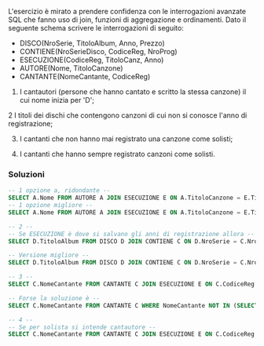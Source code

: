 L'esercizio è mirato a prendere confidenza con le interrogazioni avanzate SQL che fanno uso di join, funzioni di aggregazione e ordinamenti. 
Dato il seguente schema scrivere le interrogazioni di seguito:

- DISCO(NroSerie, TitoloAlbum, Anno, Prezzo) 
- CONTIENE(NroSerieDisco, CodiceReg, NroProg) 
- ESECUZIONE(CodiceReg, TitoloCanz, Anno) 
- AUTORE(Nome, TitoloCanzone) 
- CANTANTE(NomeCantante, CodiceReg)

1. I cantautori (persone che hanno cantato e scritto la stessa canzone) il cui nome inizia per 'D';

2 I titoli dei dischi che contengono canzoni di cui non si conosce l'anno di registrazione;

3. I cantanti che non hanno mai registrato una canzone come solisti; 

4. I cantanti che hanno sempre registrato canzoni come solisti.

### Soluzioni

```sql
-- 1 opzione a, ridondante --
SELECT A.Nome FROM AUTORE A JOIN ESECUZIONE E ON A.TitoloCanzone = E.TitoloCanz JOIN CANTANTE C ON A.nome = C.NomeCantante WHERE A.Nome = C.NomeCantante AND C.CodiceReg = E.CodiceReg AND E.TitoloCanz = A.TitoloCanzone AND A.Nome LIKE "D%";
-- 1 opzione migliore --
SELECT A.Nome FROM AUTORE A JOIN ESECUZIONE E ON A.TitoloCanzone = E.TitoloCanz JOIN CANTANTE C ON A.nome = C.NomeCantante WHERE E.TitoloCanz = A.TitoloCanzone AND A.Nome LIKE "D%";
```

```sql
-- 2 --
-- Se ESECUZIONE è dove si salvano gli anni di registrazione allora --
SELECT D.TitoloAlbum FROM DISCO D JOIN CONTIENE C ON D.NroSerie = C.NroSerieDisco JOIN ESECUZIONE E ON C.CodiceReg = E.CodiceReg WHERE E.Anno IS NULL AND D.NroSerie = C.NroSerieDisco AND C.CodiceReg = E.CodiceReg;

-- Versione migliore --
SELECT D.TitoloAlbum FROM DISCO D JOIN CONTIENE C ON D.NroSerie = C.NroSerieDisco JOIN ESECUZIONE E ON C.CodiceReg = E.CodiceReg WHERE E.Anno IS NULL;
```

```sql
-- 3 --
SELECT C.NomeCantante FROM CANTANTE C JOIN ESECUZIONE E ON C.CodiceReg = E.CodiceReg GROUP BY E.CodiceReg HAVING COUNT(E.CodiceReg) != 1;

-- Forse la soluzione è --
SELECT C.NomeCantante FROM CANTANTE C WHERE NomeCantante NOT IN (SELECT C1.NomeCantante FROM CANTANTE AS C1 WHERE CodiceReg NOT IN (SELECT CodiceReg FROM CANTANTE AS C2) WHERE C2.NomeCantante <> C1.NomeCantante);
```

```sql
-- 4 --
-- Se per solista si intende cantautore --
SELECT C.NomeCantante FROM CANTANTE C JOIN ESECUZIONE E ON C.CodiceReg = E.CodiceReg JOIN AUTORE A ON E.TitoloCanz = A.TitoloCanzone WHERE C.NomeCantante = A.Nome;
```
